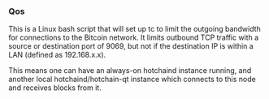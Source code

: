 ### Qos ###

This is a Linux bash script that will set up tc to limit the outgoing bandwidth for connections to the Bitcoin network. It limits outbound TCP traffic with a source or destination port of 9069, but not if the destination IP is within a LAN (defined as 192.168.x.x).

This means one can have an always-on hotchaind instance running, and another local hotchaind/hotchain-qt instance which connects to this node and receives blocks from it.
